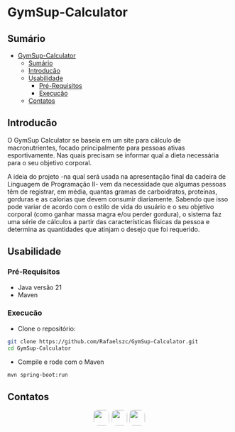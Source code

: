 # GymSup-Calculator

## Sumário
- [GymSup-Calculator](#gymsup-calculator)
  - [Sumário](#sumário)
  - [Introducão](#introducão)
  - [Usabilidade](#usabilidade)
    - [Pré-Requisitos](#pré-requisitos)
    - [Execucão](#execucão)
  - [Contatos](#contatos)

## Introducão

O GymSup Calculator se baseia em um site para cálculo de macronutrientes, focado principalmente para pessoas ativas esportivamente. Nas quais precisam se informar qual a dieta necessária para o seu objetivo corporal. 

A ideia do projeto -na qual será usada na apresentação final da cadeira de Linguagem de Programação II- vem da necessidade que algumas pessoas têm de registrar, em média, quantas gramas de carboidratos, proteínas, gorduras e as calorias que devem consumir diariamente. Sabendo que isso pode variar de acordo com o estilo de vida do usuário e o seu objetivo corporal (como ganhar massa magra e/ou perder gordura), o sistema faz uma série de cálculos a partir das características físicas da pessoa e determina as quantidades que atinjam o desejo que foi requerido.

## Usabilidade
### Pré-Requisitos
- Java versão 21
- Maven

### Execucão
- Clone o repositório:

```bash
git clone https://github.com/Rafaelszc/GymSup-Calculator.git
cd GymSup-Calculator
```

- Compile e rode com o Maven

```bash
mvn spring-boot:run
```

## Contatos
<div class="contact-images" align=center>
    <a href="https://github.com/Rafaelszc"><img src="https://img.shields.io/badge/GitHub-100000?style=for-the-badge&logo=github&logoColor=white%22" style="border-radius: 10px; height: 35px; padding-right: 2px;"></a>
    <a href="mailto:rafaelbjj84@gmail.com"><img src="https://img.shields.io/badge/GMAIL-100000?style=for-the-badge&logo=gmail&logoColor=red" style="border-radius: 10px; height: 35px"></a>
    <a href="https://www.linkedin.com/in/rafael-souza-5461762b8"><img src="https://img.shields.io/badge/LINKEDIN-100000?style=for-the-badge&logo=linkedin&logoColor=blue" style="border-radius: 10px; height: 35px; padding-left: 2px;"></a>
</div>